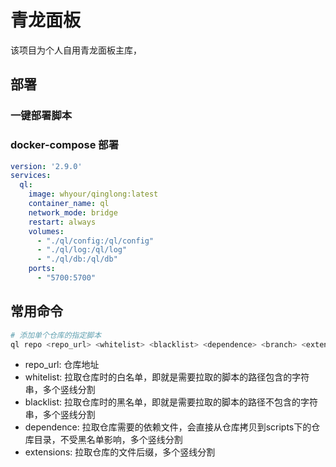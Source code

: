 # 青龙面板

该项目为个人自用青龙面板主库，

## 部署
### 一键部署脚本

### docker-compose 部署

```yml
version: '2.9.0'
services:
  ql:
    image: whyour/qinglong:latest
    container_name: ql
    network_mode: bridge
    restart: always
    volumes:
      - "./ql/config:/ql/config"
      - "./ql/log:/ql/log"
      - "./ql/db:/ql/db"
    ports:
      - "5700:5700"
```

## 常用命令

```sh
# 添加单个仓库的指定脚本
ql repo <repo_url> <whitelist> <blacklist> <dependence> <branch> <extensions>
```

- repo_url: 仓库地址
- whitelist: 拉取仓库时的白名单，即就是需要拉取的脚本的路径包含的字符串，多个竖线分割
- blacklist: 拉取仓库时的黑名单，即就是需要拉取的脚本的路径不包含的字符串，多个竖线分割
- dependence: 拉取仓库需要的依赖文件，会直接从仓库拷贝到scripts下的仓库目录，不受黑名单影响，多个竖线分割
- extensions: 拉取仓库的文件后缀，多个竖线分割
